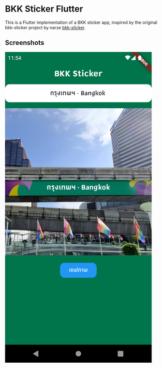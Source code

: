 # BKK Sticker Flutter

This is a Flutter implementation of a BKK sticker app, inspired by the original bkk-sticker project by narze [bkk-sticker](https://github.com/narze/bkk-sticker).

## Screenshots

![](/screenshots/screenshot01.png)
